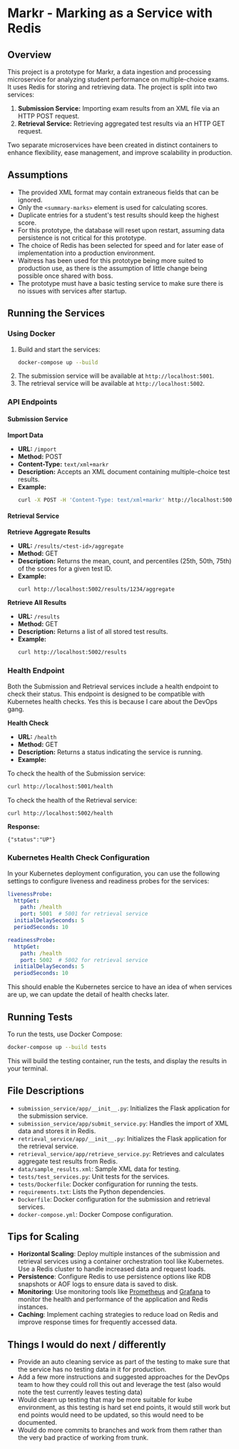 # Markr - Marking as a Service with Redis

## Overview
This project is a prototype for Markr, a data ingestion and processing microservice for analyzing student performance on multiple-choice exams. It uses Redis for storing and retrieving data. The project is split into two services:
1. **Submission Service:** Importing exam results from an XML file via an HTTP POST request.
2. **Retrieval Service:** Retrieving aggregated test results via an HTTP GET request.

Two separate microservices have been created in distinct containers to enhance flexibility, ease management, and improve scalability in production.

## Assumptions
- The provided XML format may contain extraneous fields that can be ignored.
- Only the `<summary-marks>` element is used for calculating scores.
- Duplicate entries for a student's test results should keep the highest score.
- For this prototype, the database will reset upon restart, assuming data persistence is not critical for this prototype.
- The choice of Redis has been selected for speed and for later ease of implementation into a production environment. 
- Waitress has been used for this prototype being more suited to production use, as there is the assumption of little change being possible once shared with boss. 
- The prototype must have a basic testing service to make sure there is no issues with services after startup.

## Running the Services

### Using Docker
1. Build and start the services:
   ```bash
   docker-compose up --build
   ```
2. The submission service will be available at `http://localhost:5001`.
3. The retrieval service will be available at `http://localhost:5002`.

### API Endpoints

#### Submission Service

**Import Data**
- **URL:** `/import`
- **Method:** POST
- **Content-Type:** `text/xml+markr`
- **Description:** Accepts an XML document containing multiple-choice test results.
- **Example:**
  ```bash
  curl -X POST -H 'Content-Type: text/xml+markr' http://localhost:5001/import -d @data/sample_results.xml
  ```

#### Retrieval Service

**Retrieve Aggregate Results**
- **URL:** `/results/<test-id>/aggregate`
- **Method:** GET
- **Description:** Returns the mean, count, and percentiles (25th, 50th, 75th) of the scores for a given test ID.
- **Example:**
  ```bash
  curl http://localhost:5002/results/1234/aggregate
  ```

**Retrieve All Results**
- **URL:** `/results`
- **Method:** GET
- **Description:** Returns a list of all stored test results.
- **Example:**
  ```bash
  curl http://localhost:5002/results
  ```

### Health Endpoint
Both the Submission and Retrieval services include a health endpoint to check their status. This endpoint is designed to be compatible with Kubernetes health checks. Yes this is because I care about the DevOps gang. 

**Health Check**
- **URL:** `/health`
- **Method:** GET
- **Description:** Returns a status indicating the service is running.
- **Example:**

To check the health of the Submission service:

```bash
curl http://localhost:5001/health
```
To check the health of the Retrieval service:

```bash
curl http://localhost:5002/health
```
**Response:**
```text
{"status":"UP"}
```

### Kubernetes Health Check Configuration
In your Kubernetes deployment configuration, you can use the following settings to configure liveness and readiness probes for the services:

```yaml
livenessProbe:
  httpGet:
    path: /health
    port: 5001  # 5001 for retrieval service
  initialDelaySeconds: 5
  periodSeconds: 10

readinessProbe:
  httpGet:
    path: /health
    port: 5002  # 5002 for retrieval service
  initialDelaySeconds: 5
  periodSeconds: 10
```
This should enable the Kubernetes sercice to have an idea of when services are up, we can update the detail of health checks later.

## Running Tests

To run the tests, use Docker Compose:

```bash
docker-compose up --build tests
```

This will build the testing container, run the tests, and display the results in your terminal.


## File Descriptions
- `submission_service/app/__init__.py`: Initializes the Flask application for the submission service.
- `submission_service/app/submit_service.py`: Handles the import of XML data and stores it in Redis.
- `retrieval_service/app/__init__.py`: Initializes the Flask application for the retrieval service.
- `retrieval_service/app/retrieve_service.py`: Retrieves and calculates aggregate test results from Redis.
- `data/sample_results.xml`: Sample XML data for testing.
- `tests/test_services.py`: Unit tests for the services.
- `tests/Dockerfile`: Docker configuration for running the tests.
- `requirements.txt`: Lists the Python dependencies.
- `Dockerfile`: Docker configuration for the submission and retrieval services.
- `docker-compose.yml`: Docker Compose configuration.

## Tips for Scaling
- **Horizontal Scaling**: Deploy multiple instances of the submission and retrieval services using a container orchestration tool like Kubernetes. Use a Redis cluster to handle increased data and request loads.
- **Persistence**: Configure Redis to use persistence options like RDB snapshots or AOF logs to ensure data is saved to disk.
- **Monitoring**: Use monitoring tools like [Prometheus](https://prometheus.io) and [Grafana](https://grafana.com) to monitor the health and performance of the application and Redis instances.
- **Caching**: Implement caching strategies to reduce load on Redis and improve response times for frequently accessed data.

## Things I would do next / differently

- Provide an auto cleaning service as part of the testing to make sure that the service has no testing data in it for production. 
- Add a few more instructions and suggested approaches for the DevOps team to how they could roll this out and leverage the test (also would note the test currently leaves testing data)
- Would clearn up testing that may be more suitable for kube environment, as this testing is hard set end points, it would still work but end points would need to be updated, so this would need to be documented. 
- Would do more commits to branches and work from them rather than the very bad practice of working from trunk. 